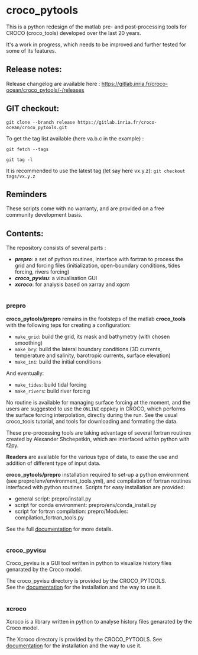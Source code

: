# croco_pytools

This is a python redesign of the matlab pre- and post-processing tools for CROCO (croco_tools) developed over the last 20 years.

It's a work in progress, which needs to be improved and further tested for some of its features.

## Release notes: 

Release changelog are available here : https://gitlab.inria.fr/croco-ocean/croco_pytools/-/releases

## GIT checkout:

`git clone --branch release https://gitlab.inria.fr/croco-ocean/croco_pytools.git`

To get the tag list available (here va.b.c in the example) :

`git fetch --tags`

`git tag -l`

It is recommended to use the latest tag (let say here vx.y.z):  `git checkout tags/vx.y.z`


## Reminders

These scripts come with no warranty, and are provided on a free community development basis.

## Contents:
The repository consists of several parts :
  - ***prepro***: a set of python routines, interface with fortran to process the grid and forcing files (initialization, open-boundary conditions, tides forcing, rivers forcing)
  - ***croco_pyvisu***: a vizualisation GUI
  - ***xcroco***: for analysis based on xarray and xgcm

#
### prepro
**croco_pytools/prepro** remains in the footsteps of the matlab **croco_tools** with the following teps for creating a configuration:
* ``make_grid``: build the grid, its mask and bathymetry (with chosen smoothing)
* ``make_bry``: build the lateral boundary conditions (3D currents, temperature and salinity, barotropic currents, surface elevation)
* ``make_ini``: build the initial conditions

And eventually:
* ``make_tides``: build tidal forcing
* ``make_rivers``: build river forcing

No routine is available for managing surface forcing at the moment, and the users are suggested to use the ``ONLINE`` cppkey in CROCO, 
which performs the surface forcing interpolation, directly during the run. 
See the usual croco_tools tutorial, and tools for downloading and formating the data. 

These pre-processing tools are taking advantage of several fortran routines created by Alexander Shchepetkin, which are interfaced within python with f2py.

**Readers** are available for the various type of data, to ease the use and addition of different type of input data. 

**croco_pytools/prepro** installation required to set-up a python environment (see prepro/env/environment_tools.yml), and
compilation of fortran routines interfaced with python routines. 
Scripts for easy installation are provided: 
- general script: prepro/install.py
- script for conda environment: prepro/env/conda_install.py
- script for fortran compilation: prepro/Modules: compilation_fortran_tools.py

See the full [documentation]( https://croco-ocean.gitlabpages.inria.fr/croco_pytools/prepro) for more details.

#
### croco_pyvisu
Croco_pyvisu is a  GUI tool written in python to visualize history files genarated by the Croco model.

The croco_pyvisu directory is provided by the CROCO_PYTOOLS.  
See the [documentation](https://croco-ocean.gitlabpages.inria.fr/croco_pytools/croco_pyvisu) for the installation and the way to use it.


#
### xcroco
Xcroco is a library written in python to analyse history files genarated by the Croco model.

The Xcroco directory is provided by the CROCO_PYTOOLS.
See [documentation]( https://croco-ocean.gitlabpages.inria.fr/croco_pytools/xcroco) for the installation and the way to use it. 

